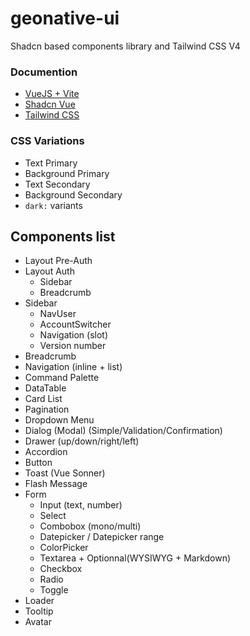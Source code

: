 # geonative-ui
Shadcn based components library and Tailwind CSS V4

### Documention

- [VueJS + Vite](???)
- [Shadcn Vue](https://www.shadcn-vue.com/)
- [Tailwind CSS](https://tailwindcss.com/)

### CSS Variations

- Text Primary
- Background Primary
- Text Secondary
- Background Secondary
- `dark:` variants

## Components list

- Layout Pre-Auth
- Layout Auth
    - Sidebar
    - Breadcrumb
- Sidebar
    - NavUser
    - AccountSwitcher
    - Navigation (slot)
    - Version number
- Breadcrumb
- Navigation (inline + list)
- Command Palette
- DataTable
- Card List
- Pagination
- Dropdown Menu
- Dialog (Modal) (Simple/Validation/Confirmation)
- Drawer (up/down/right/left)
- Accordion
- Button
- Toast (Vue Sonner)
- Flash Message
- Form
    - Input (text, number)
    - Select
    - Combobox (mono/multi)
    - Datepicker / Datepicker range
    - ColorPicker
    - Textarea + Optionnal(WYSIWYG + Markdown)
    - Checkbox
    - Radio
    - Toggle
- Loader
- Tooltip
- Avatar




